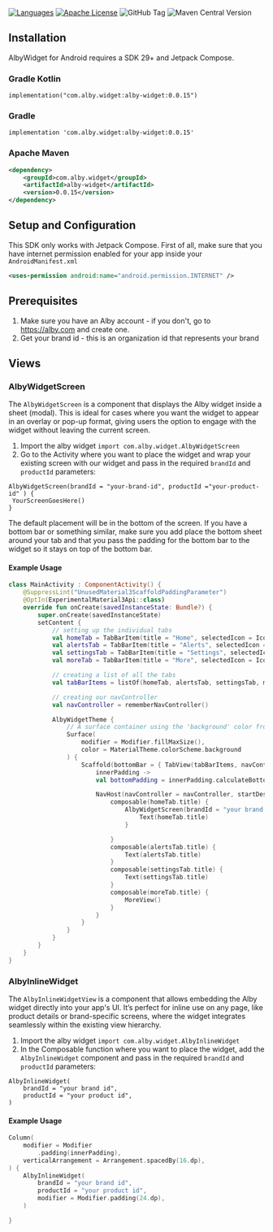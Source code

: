 [![Languages](https://img.shields.io/badge/languages-Kotlin-orange.svg?maxAge=2592000)](https://github.com/albycom/alby_widget_android)
[![Apache License](http://img.shields.io/badge/license-APACHE2-blue.svg?style=flat)](https://www.apache.org/licenses/LICENSE-2.0.html)
![GitHub Tag](https://img.shields.io/github/v/tag/albycom/alby_widget_android)
![Maven Central Version](https://img.shields.io/maven-central/v/com.alby.widget/alby-widget)

## Installation
AlbyWidget for Android requires a SDK 29+ and Jetpack Compose.

### Gradle Kotlin
```
implementation("com.alby.widget:alby-widget:0.0.15")
```

### Gradle
```
implementation 'com.alby.widget:alby-widget:0.0.15'
```

### Apache Maven
```xml
<dependency>
    <groupId>com.alby.widget</groupId>
    <artifactId>alby-widget</artifactId>
    <version>0.0.15</version>
</dependency>
```

## Setup and Configuration
This SDK only works with Jetpack Compose. First of all, make sure that you have internet permission enabled for your app inside your `AndroidManifest.xml`

```xml
<uses-permission android:name="android.permission.INTERNET" />
```

## Prerequisites  

1. Make sure you have an Alby account - if you don't, go to https://alby.com and create one.
2. Get your brand id - this is an organization id that represents your brand

## Views

### AlbyWidgetScreen
The `AlbyWidgetScreen` is a component that displays the Alby widget inside a sheet (modal). This is ideal for cases where you want the widget to appear in an overlay or pop-up format, giving users the option to engage with the widget without leaving the current screen.

1. Import the alby widget `import com.alby.widget.AlbyWidgetScreen`
2. Go to the Activity where you want to place the widget and wrap your existing screen with our widget and pass in the required `brandId` and `productId` parameters:
```
AlbyWidgetScreen(brandId = "your-brand-id", productId ="your-product-id" ) {
 YourScreenGoesHere()
}
```

The default placement will be in the bottom of the screen. If you have a bottom bar or something similar, make sure you add place the
bottom sheet around your tab and that you pass the padding for the bottom bar to the widget so it stays on top of the bottom bar.

#### Example Usage

```kotlin
class MainActivity : ComponentActivity() {
    @SuppressLint("UnusedMaterial3ScaffoldPaddingParameter")
    @OptIn(ExperimentalMaterial3Api::class)
    override fun onCreate(savedInstanceState: Bundle?) {
        super.onCreate(savedInstanceState)
        setContent {
            // setting up the individual tabs
            val homeTab = TabBarItem(title = "Home", selectedIcon = Icons.Filled.Home, unselectedIcon = Icons.Outlined.Home)
            val alertsTab = TabBarItem(title = "Alerts", selectedIcon = Icons.Filled.Notifications, unselectedIcon = Icons.Outlined.Notifications, badgeAmount = 7)
            val settingsTab = TabBarItem(title = "Settings", selectedIcon = Icons.Filled.Settings, unselectedIcon = Icons.Outlined.Settings)
            val moreTab = TabBarItem(title = "More", selectedIcon = Icons.Filled.List, unselectedIcon = Icons.Outlined.List)

            // creating a list of all the tabs
            val tabBarItems = listOf(homeTab, alertsTab, settingsTab, moreTab)

            // creating our navController
            val navController = rememberNavController()

            AlbyWidgetTheme {
                // A surface container using the 'background' color from the theme
                Surface(
                    modifier = Modifier.fillMaxSize(),
                    color = MaterialTheme.colorScheme.background
                ) {
                    Scaffold(bottomBar = { TabView(tabBarItems, navController) })  {
                        innerPadding ->
                        val bottomPadding = innerPadding.calculateBottomPadding() + 10.dp

                        NavHost(navController = navController, startDestination = homeTab.title) {
                            composable(homeTab.title) {
                                AlbyWidgetScreen(brandId = "your brand id", productId = "your product id", bottomOffset = bottomPadding) {
                                    Text(homeTab.title)
                                }

                            }
                            composable(alertsTab.title) {
                                Text(alertsTab.title)
                            }
                            composable(settingsTab.title) {
                                Text(settingsTab.title)
                            }
                            composable(moreTab.title) {
                                MoreView()
                            }
                        }
                    }
                }
            }
        }
    }
}
```

### AlbyInlineWidget
The `AlbyInlineWidgetView` is a component that allows embedding the Alby widget directly into your app's UI. It’s perfect for inline use on any page, like product details or brand-specific screens, where the widget integrates seamlessly within the existing view hierarchy.

1. Import the alby widget `import com.alby.widget.AlbyInlineWidget`
2. In the Composable function where you want to place the widget, add the `AlbyInlineWidget` component and pass in the required `brandId` and `productId` parameters:
```
AlbyInlineWidget(
    brandId = "your brand id",
    productId = "your product id",
)
```

#### Example Usage
```kotlin
Column(
    modifier = Modifier
        .padding(innerPadding),
    verticalArrangement = Arrangement.spacedBy(16.dp),
) {
    AlbyInlineWidget(
        brandId = "your brand id",
        productId = "your product id",
        modifier = Modifier.padding(24.dp),
    )

}
```